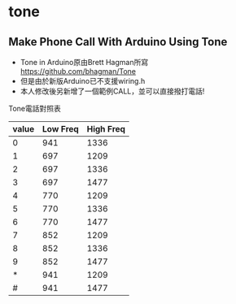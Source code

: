 # tone
## Make Phone Call With Arduino Using Tone

- Tone in Arduino原由Brett Hagman所寫
https://github.com/bhagman/Tone
- 但是由於新版Arduino已不支援wiring.h
- 本人修改後另新增了一個範例CALL，並可以直接撥打電話!


Tone電話對照表

| value | Low Freq | High Freq |
| -------- | -------- | -------- |
|0|941|1336| 
|1|697|1209| 
|2|697|1336| 
|3|697|1477| 
|4|770|1209| 
|5|770|1336| 
|6|770|1477| 
|7|852|1209| 
|8|852|1336| 
|9|852|1477| 
|\*|941|1209|
|\#|941|1477|
